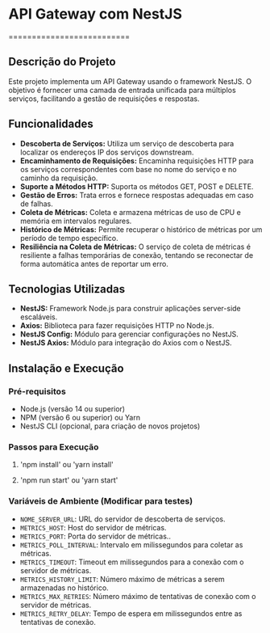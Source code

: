 # API Gateway com NestJS
==========================

## Descrição do Projeto

Este projeto implementa um API Gateway usando o framework NestJS. O objetivo é fornecer uma camada de entrada unificada para múltiplos serviços, facilitando a gestão de requisições e respostas.

## Funcionalidades

* **Descoberta de Serviços:** Utiliza um serviço de descoberta para localizar os endereços IP dos serviços downstream.
* **Encaminhamento de Requisições:** Encaminha requisições HTTP para os serviços correspondentes com base no nome do serviço e no caminho da requisição.
* **Suporte a Métodos HTTP:** Suporta os métodos GET, POST e DELETE.
* **Gestão de Erros:** Trata erros e fornece respostas adequadas em caso de falhas.
* **Coleta de Métricas:** Coleta e armazena métricas de uso de CPU e memória em intervalos regulares.
* **Histórico de Métricas:** Permite recuperar o histórico de métricas por um período de tempo específico.
* **Resiliência na Coleta de Métricas:** O serviço de coleta de métricas é resiliente a falhas temporárias de conexão, tentando se reconectar de forma automática antes de reportar um erro.


## Tecnologias Utilizadas

*   **NestJS:** Framework Node.js para construir aplicações server-side escaláveis.
*   **Axios:** Biblioteca para fazer requisições HTTP no Node.js.
*   **NestJS Config:** Módulo para gerenciar configurações no NestJS.
*   **NestJS Axios:** Módulo para integração do Axios com o NestJS.

## Instalação e Execução

### Pré-requisitos

*   Node.js (versão 14 ou superior)
*   NPM (versão 6 ou superior) ou Yarn
*   NestJS CLI (opcional, para criação de novos projetos)

### Passos para Execução

1. 'npm install' ou 'yarn install'

2. 'npm run start' ou 'yarn start'

### Variáveis de Ambiente (Modificar para testes)

- `NOME_SERVER_URL`: URL do servidor de descoberta de serviços.
- `METRICS_HOST`: Host do servidor de métricas.
- `METRICS_PORT`: Porta do servidor de métricas..
- `METRICS_POLL_INTERVAL`: Intervalo em milissegundos para coletar as métricas.
- `METRICS_TIMEOUT`: Timeout em milissegundos para a conexão com o servidor de métricas.
- `METRICS_HISTORY_LIMIT`: Número máximo de métricas a serem armazenadas no histórico.
- `METRICS_MAX_RETRIES`: Número máximo de tentativas de conexão com o servidor de métricas.
- `METRICS_RETRY_DELAY`: Tempo de espera em milissegundos entre as tentativas de conexão.